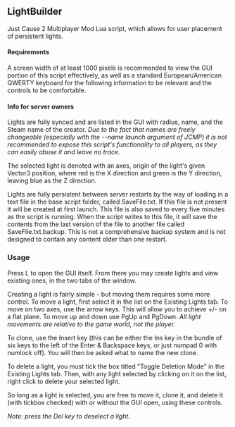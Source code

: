 ## LightBuilder ##

Just Cause 2 Multiplayer Mod Lua script, which allows for user placement of persistent lights.

#### Requirements

A screen width of at least 1000 pixels is recommended to view the GUI portion of this script effectively, as well as a standard European/American QWERTY keyboard for the following information to be relevant and the controls to be comfortable.

#### Info for server owners

Lights are fully synced and are listed in the GUI with radius, name, and the Steam name of the creator. *Due to the fact that names are freely changeable (especially with the --name launch argument of JCMP) it is not recommended to expose this script's functionality to all players, as they can easily abuse it and leave no trace.*

The selected light is denoted with an axes, origin of the light's given Vector3 position, where red is the X direction and green is the Y direction, leaving blue as the Z direction.

Lights are fully persistent between server restarts by the way of loading in a text file in the base script folder, called SaveFile.txt. If this file is not present it will be created at first launch. This file is also saved to every five minutes as the script is running.
When the script writes to this file, it will save the contents from the last version of the file to another file called SaveFile.txt.backup. This is not a comprehensive backup system and is not designed to contain any content older than one restart.

### Usage

Press L to open the GUI itself. From there you may create lights and view existing ones, in the two tabs of the window.

Creating a light is fairly simple - but moving them requires some more control. To move a light, first select it in the list on the Existing Lights tab. To move on two axes, use the arrow keys. This will allow you to achieve +/- on a flat plane. To move up and down use PgUp and PgDown. *All light movements are relative to the game world, not the player.*


To clone, use the Insert key (this can be either the Ins key in the bundle of six keys to the left of the Enter & Backspace keys, or just numpad 0 with numlock off). You will then be asked what to name the new clone.

To delete a light, you must tick the box titled "Toggle Deletion Mode" in the Existing Lights tab. Then, with any light selected by clicking on it on the list, right click to delete your selected light.

So long as a light is selected, you are free to move it, clone it, and delete it (with tickbox checked) with or without the GUI open, using these controls.

*Note: press the Del key to deselect a light.*
